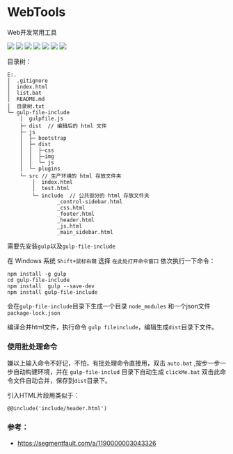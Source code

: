 # WebTools

Web开发常用工具

[![](https://img.shields.io/badge/node-8.1.4-blue.svg)](https://nodejs.org/en/)
[![](https://img.shields.io/badge/npm-5.0.3-blue.svg)](https://www.npmjs.com/)
[![](https://img.shields.io/badge/gulp-3.9.1-blue.svg)](https://gulpjs.com/)
[![](https://img.shields.io/badge/build-gulp--file--include-green.svg)](https://www.npmjs.com/package/gulp-file-include "使用gulp-file-include合并HTML文件")
[![](https://img.shields.io/badge/basedOn-AdminLTE-00C0EF.svg)](https://adminlte.io/)
[![](https://img.shields.io/badge/author-Sogrey-ff69b4.svg)](https://github.com/Sogrey/)
[![](https://img.shields.io/badge/complete-2%25-f46464.svg)](https://github.com/Sogrey/WebTools/# "刚刚开始还有很多内容待添加")

目录树：

    E:.
	│  .gitignore
	│  index.html
	│  list.bat
	│  README.md
	│  目录树.txt
	└─ gulp-file-include
	    │  gulpfile.js
	    ├─ dist  // 编辑后的 html 文件
	    ├─ js
	    │  ├─ bootstrap
	    │  ├─ dist
	    │  │  ├─css
	    │  │  ├─img
	    │  │  └─ js 
	    │  └─ plugins
	    └─ src // 生产环境的 html 存放文件夹
	        │  index.html
	        │  test.html
	        └─ include  // 公共部分的 html 存放文件夹
	                _control-sidebar.html
	                _css.html
	                _footer.html
	                _header.html
	                _js.html
	                _main_sidebar.html


需要先安装`gulp`以及`gulp-file-include`

在 Windows 系统 `Shift+鼠标右键` 选择 `在此处打开命令窗口` 依次执行一下命令：

	npm install -g gulp
	cd gulp-file-include
	npm install  gulp --save-dev
	npm install gulp-file-include


会在`gulp-file-include`目录下生成一个目录 `node_modules` 和一个json文件 `package-lock.json`

编译合并html文件，执行命令 `gulp fileinclude`，编辑生成`dist`目录下文件。

### 使用批处理命令

嫌以上输入命令不好记，不怕，有批处理命令直接用，双击 `auto.bat` ,按步一步一步自动构建环境，并在 `gulp-file-includ` 目录下自动生成 `clickMe.bat` 双击此命令文件自动合并，保存到`dist`目录下。

引入HTML片段用类似于：

    @@include('include/header.html')

### 参考：

* https://segmentfault.com/a/1190000003043326
